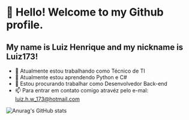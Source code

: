 # 👋 Hello! Welcome to my Github profile.
## My name is Luiz Henrique and my nickname is Luiz173!

- 🔭 Atualmente estou trabalhando como Técnico de TI
- 🌱 Atualmente estou aprendendo Python e C#
- 👯 Estou procurando trabalhar como Desenvolvedor Back-end
- 📫 Para entrar em contato comigo atravéz pelo e-mal: luiz.h.w_173@hotmail.com

![Anurag's GitHub stats](https://github-readme-stats.vercel.app/api?username=Luiz173&show_icons=true&theme=transparent)
